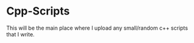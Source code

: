 # Cpp-Scripts
This will be the main place where I upload any small/random c++ scripts that I write. 
